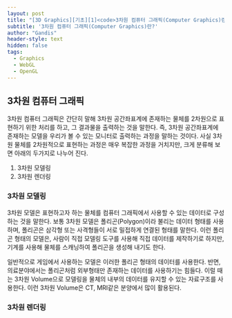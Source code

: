 ```yaml
---
layout: post
title: "[3D Graphics][기초][1]<code>3차원 컴퓨터 그래픽(Computer Graphics)란?</code>"
subtitle: '3차원 컴퓨터 그래픽(Computer Graphics)란?'
author: "Gandis"
header-style: text
hidden: false
tags:
  - Graphics
  - WebGL
  - OpenGL
---
```

## **3차원 컴퓨터 그래픽**

3차원 컴퓨터 그래픽은 간단히 말해 3차원 공간좌표계에 존재하는 물체를 2차원으로 표현하기 위한 처리를 하고, 그 결과물을 출력하는 것을 말한다. 즉, 3차원 공간좌표계에 존재하는 모델을 우리가 볼 수 있는 모니터로 출력하는 과정을 말하는 것이다. 사실 3차원 물체를 2차원적으로 표현하는 과정은 매우 복잡한 과정을 거치지만, 크게 분류해 보면 아래의 두가지로 나누어 진다.

1. 3차원 모델링
2. 3차원 렌더링

### **3차원 모델링**
3차원 모델은 표현하고자 하는 물체를 컴퓨터 그래픽에서 사용할 수 있는 데이터로 구성하는 것을 말한다. 보통 3차원 모델은 폴리곤(Polygon)이라 불리는 데이터 형태를 사용하며, 폴리곤은 삼각형 또는 사격형들이 서로 밀접하게 연결된 형태를 말한다. 이런 폴리곤 형태의 모델은, 사람이 직접 모델링 도구를 사용해 직접 데이터를 제작하기로 하지만, 기계를 사용해 물체를 스캐닝하여 폴리곤을 생성해 내기도 한다.

일반적으로 게임에서 사용하는 모델은 이러한 폴리곤 형태의 데이터를 사용한다. 반면, 의료분야에서는 폴리곤처럼 외부형태만 존재하는 데이터를 사용하기는 힘들다. 이럴 때는 3차원 Volume으로 모델링을 물체의 내부의 데이터를 유지할 수 있는 자료구조를 사용한다. 이런 3차원 Volume은 CT, MRI같은 분양에서 많이 활용된다. 

### **3차원 렌더링**
